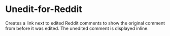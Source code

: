 # Unedit-for-Reddit
Creates a link next to edited Reddit comments to show the original comment from before it was edited. The unedited comment is displayed inline.
